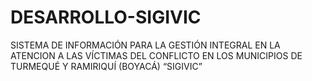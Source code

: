 # DESARROLLO-SIGIVIC
SISTEMA DE INFORMACIÓN PARA LA GESTIÓN INTEGRAL EN LA ATENCION A LAS VÍCTIMAS DEL CONFLICTO EN LOS MUNICIPIOS DE TURMEQUÉ Y RAMIRIQUÍ (BOYACÁ) “SIGIVIC”
